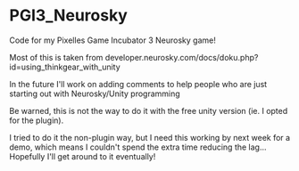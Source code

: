# PGI3_Neurosky
Code for my Pixelles Game Incubator 3 Neurosky game!

Most of this is taken from developer.neurosky.com/docs/doku.php?id=using_thinkgear_with_unity

In the future I'll work on adding comments to help people who are just starting out with Neurosky/Unity programming

Be warned, this is not the way to do it with the free unity version (ie. I opted for the plugin). 

I tried to do it the non-plugin way, but I need this working by next week for a demo, which means I couldn't spend the extra time reducing the lag... Hopefully I'll get around to it eventually! 

